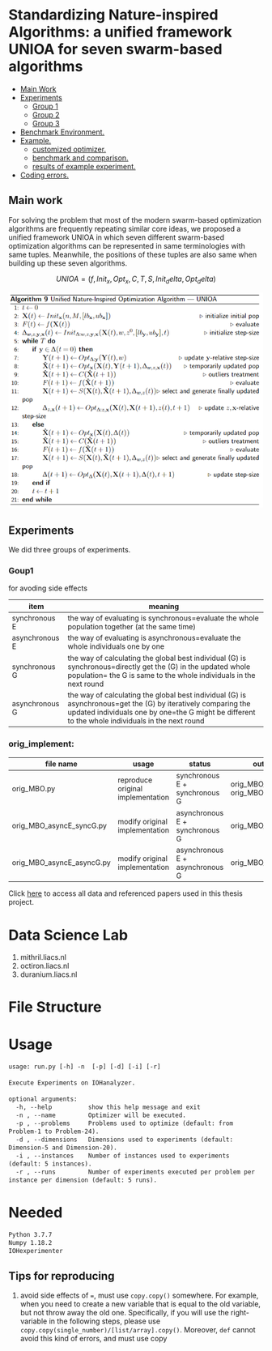 # Standardizing Nature-inspired Algorithms: a unified framework UNIOA for seven swarm-based algorithms
- [ Main Work ](#ov)
- [ Experiments ](#ep)
  - [ Group 1 ](#ep1)
  - [ Group 2 ](#ep2)
  - [ Group 3 ](#ep3)
- [ Benchmark Environment. ](#env)
- [ Example. ](#exm)
  - [ customized optimizer. ](#exm1)
  - [ benchmark and comparison. ](#exm2)
  - [ results of example experiment. ](#exm3)
- [ Coding errors. ](#cod)

<a name="ov"></a>
## Main work
For solving the problem that most of the modern swarm-based optimization algorithms are frequently repeating similar core ideas, we proposed a unified framework UNIOA in which seven different swarm-based optimization algorithms can be represented in same terminologies with same tuples. Meanwhile, the positions of these tuples are also same when building up these seven algorithms.
```math
UNIOA = (f, Init_x, Opt_x, C, T, S, Init_delta, Opt_delta)
```
![UNIOA_pseudocode](UNIOA_pseudocode.png)

<a name="ep"></a>
## Experiments 
We did three groups of experiments.
<a name="ep1"></a>
### Goup1 
for avoding side effects

| item | meaning |
| ----- | ------- |
| synchronous E | the way of evaluating is synchronous=evaluate the whole population together (at the same time) |
| asynchronous E | the way of evaluating is asynchronous=evaluate the whole individuals one by one |
| synchronous G | the way of calculating the global best individual (G) is synchronous=directly get the (G) in the updated whole population= the G is same to the whole individuals in the next round|
| asynchronous G | the way of calculating the global best individual (G) is asynchronous=get the (G) by iteratively comparing the updated individuals one by one=the G might be different to the whole individuals in the next round |




<a name="ep1"></a>
### orig_implement: 
| file name | usage | status | output name |
| --------- | ----- | ------ | ------------|
| orig_MBO.py  | reproduce original implementation|synchronous E + synchronous G | orig_MBO_syncE_syncG, orig_MBO |
| orig_MBO_asyncE_syncG.py  | modify original implementation|asynchronous E + synchronous G | orig_MBO_asyncE_syncG |
| orig_MBO_asyncE_asyncG.py  | modify original implementation|asynchronous E + asynchronous G | orig_MBO_asyncE_asyncG |









Click [here](https://surfdrive.surf.nl/files/index.php/s/sffBTtaFT5Yynrx) to access all data and referenced papers used in this thesis project.

# Data Science Lab
1. mithril.liacs.nl
2. octiron.liacs.nl
3. duranium.liacs.nl

# File Structure

# Usage
```
usage: run.py [-h] -n  [-p] [-d] [-i] [-r]

Execute Experiments on IOHanalyzer.

optional arguments:
  -h, --help          show this help message and exit
  -n , --name         Optimizer will be executed.
  -p , --problems     Problems used to optimize (default: from Problem-1 to Problem-24).
  -d , --dimensions   Dimensions used to experiments (default: Dimension-5 and Dimension-20).
  -i , --instances    Number of instances used to experiments (default: 5 instances).
  -r , --runs         Number of experiments executed per problem per instance per dimension (default: 5 runs).

```
# Needed
```
Python 3.7.7
Numpy 1.18.2
IOHexperimenter
```
<a name="cod"></a>
## Tips for reproducing 
1. avoid side effects of ``=``, must use ``copy.copy()`` somewhere. For example, when you need to create a new variable that is equal to the old variable, but not throw away the old one. Specifically, if you will use the right-variable in the following steps, please use ```copy.copy(single_number)/[list/array].copy()```. Moreover, ``def`` cannot avoid this kind of errors, and must use copy